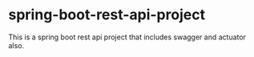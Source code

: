 # spring-boot-rest-api-project
This is a spring boot rest api project that includes swagger and actuator also. 
